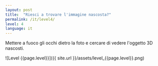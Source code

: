 ```yaml
---
layout: post
title:  "Riesci a trovare l'immagine nascosta?"
permalink: /it/level4/
level: 4
language: it
---
```

Mettere a fuoco gli occhi dietro la foto e cercare di vedere l'oggetto 3D nascosti.

![Level {{page.level}}]({{ site.url }}/assets/level_{{page.level}}.png)